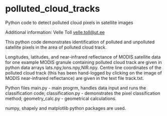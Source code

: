 # polluted_cloud_tracks
Python code to detect polluted cloud pixels in satellite images

Additional information:
Velle Toll
velle.toll@ut.ee

This python code demonstrates identification of polluted and unpolluted satellite pixels
in the area of polluted cloud track.

Longitudes, latitudes, and near-infrared reflectance of MODIS satellite data for one example MODIS granule containing polluted cloud
track are given in python data arrays lats.npy,lons.npy,NIR.npy.
Centre line coordinates of the polluted cloud track (this has been hand-logged by clicking on the image of MODIS near-infrared reflectance) are given in the text file track.txt. 

Python files
main.py - main progrm, handles data input and runs the classification code;
classification.py - demonstrates the pixel classification method;
geometry_calc.py - geometrical calculations.

numpy, shapely and matplotlib python packages are used.
